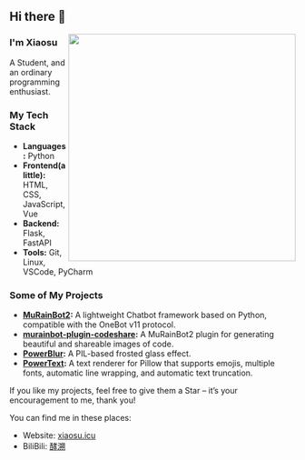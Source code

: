 ## Hi there 👋

<img align="right" width="400" src="https://github-readme-stats.vercel.app/api?username=xiaosuyyds&theme=transparent&include_all_commits=true&show_icons=true&hide_border=true" />

### I'm Xiaosu
A Student, and an ordinary programming enthusiast.

### My Tech Stack

*   **Languages:** Python
*   **Frontend(a little):** HTML, CSS, JavaScript, Vue
*   **Backend:** Flask, FastAPI
*   **Tools:** Git, Linux, VSCode, PyCharm

### Some of My Projects

*   **[MuRainBot2](https://github.com/MuRainBot/MuRainBot2):** A lightweight Chatbot framework based on Python, compatible with the OneBot v11 protocol.
*   **[murainbot-plugin-codeshare](https://github.com/xiaosuyyds/murainbot-plugin-codeshare):** A MuRainBot2 plugin for generating beautiful and shareable images of code.
*   **[PowerBlur](https://github.com/xiaosuyyds/PowerBlur):** A PIL-based frosted glass effect.
*   **[PowerText](https://github.com/xiaosuyyds/PowerText):** A text renderer for Pillow that supports emojis, multiple fonts, automatic line wrapping, and automatic text truncation.

If you like my projects, feel free to give them a Star – it’s your encouragement to me, thank you!

You can find me in these places:
  - Website: [xiaosu.icu](https://xiaosu.icu)
  - BiliBili: [酵溯](https://space.bilibili.com/471141957)
